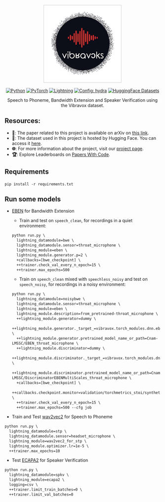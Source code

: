 <div align="center">

<p align="center">
  <img src="./logo.png" style="object-fit:contain; width:250px; height:250px; border: solid 1px #CCC">
</p>

<a href="https://www.python.org/"><img alt="Python" src="https://img.shields.io/badge/Python-3.12-3776AB?style=for-the-badge&logo=python&logoColor=white"></a>
<a href="https://pytorch.org"><img alt="PyTorch" src="https://img.shields.io/badge/-Pytorch 2.2-ee4c2c?style=for-the-badge&logo=pytorch&logoColor=white"></a>
<a href="https://pytorchlightning.ai/"><img alt="Lightning" src="https://img.shields.io/badge/-Lightning 2.2-792ee5?style=for-the-badge&logo=lightning&logoColor=white"></a>
<a href="https://hydra.cc/"><img alt="Config: hydra" src="https://img.shields.io/badge/-🐉 hydra 1.3-89b8cd?style=for-the-badge&logo=hydra&logoColor=white"></a>
<a href="https://huggingface.co/datasets"><img alt="HuggingFace Datasets" src="https://img.shields.io/badge/datasets 2.19-yellow?style=for-the-badge&logo=huggingface&logoColor=white"></a>



Speech to Phoneme, Bandwidth Extension and Speaker Verification using the Vibravox dataset.



</div>

## Resources:

- **📝**: The paper related to this project is available on arXiv on [this link](https://arxiv.org/abs/2407.11828).
- **🤗**: The dataset used in this project is hosted by Hugging Face. You can access it [here](https://huggingface.co/datasets/Cnam-LMSSC/vibravox).  
- **🌐**: For more information about the project, visit our [project page](https://vibravox.cnam.fr/).
- **🏆**: Explore Leaderboards on [Papers With Code](https://paperswithcode.com/paper/vibravox-a-dataset-of-french-speech-captured).

## Requirements
```pip install -r requirements.txt```

## Run some models

- [EBEN](https://github.com/jhauret/eben) for Bandwidth Extension  
    - Train and test on `speech_clean`, for recordings in a quiet environment:
    ```
    python run.py \
      lightning_datamodule=bwe \
      lightning_datamodule.sensor=throat_microphone \
      lightning_module=eben \
      lightning_module.generator.p=2 \
      +callbacks=[bwe_checkpoint] \
      ++trainer.check_val_every_n_epoch=15 \
      ++trainer.max_epochs=500
    ```
    - Train on `speech_clean` mixed with `speechless_noisy` and test on `speech_noisy`, for recordings in a noisy environment:
    ```
    python run.py \
      lightning_datamodule=noisybwe \
      lightning_datamodule.sensor=throat_microphone \
      lightning_module=eben \
      lightning_module.description=from_pretrained-throat_microphone \
      ++lightning_module.generator=dummy \
      ++lightning_module.generator._target_=vibravox.torch_modules.dnn.eben_generator.EBENGenerator.from_pretrained \
      ++lightning_module.generator.pretrained_model_name_or_path=Cnam-LMSSC/EBEN_throat_microphone \
      ++lightning_module.discriminator=dummy \
      ++lightning_module.discriminator._target_=vibravox.torch_modules.dnn.eben_discriminator.DiscriminatorEBENMultiScales.from_pretrained \
      ++lightning_module.discriminator.pretrained_model_name_or_path=Cnam-LMSSC/DiscriminatorEBENMultiScales_throat_microphone \
      +callbacks=[bwe_checkpoint] \
      ++callbacks.checkpoint.monitor=validation/torchmetrics_stoi/synthetic \
      ++trainer.check_val_every_n_epoch=15 \
      ++trainer.max_epochs=500 --cfg job
     ```

- Train and Test  [wav2vec2](https://huggingface.co/facebook/wav2vec2-base-fr-voxpopuli-v2) for Speech to Phoneme  
```
python run.py \
  lightning_datamodule=stp \
  lightning_datamodule.sensor=headset_microphone \
  lightning_module=wav2vec2_for_stp \
  lightning_module.optimizer.lr=1e-5 \
  ++trainer.max_epochs=10
```

- Test [ECAPA2](https://huggingface.co/Jenthe/ECAPA2) for Speaker Verification
```
python run.py \
  lightning_datamodule=spkv \
  lightning_module=ecapa2 \
  logging=csv \
  ++trainer.limit_train_batches=0 \
  ++trainer.limit_val_batches=0
```